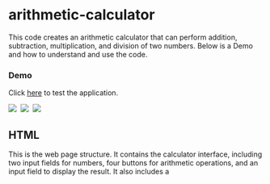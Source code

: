 # arithmetic-calculator
This code creates an arithmetic calculator that can perform addition, subtraction, 
multiplication, and division of two numbers. Below is a Demo and how to understand and use the code.

### Demo

Click [here](https://wellfc.github.io/arithmetic-calculator/) to test the application.

<img src="https://img.shields.io/badge/web-html-informational?style=for-the-badge&logo=html5&logoColor=white&color=2aa889"/>&nbsp;
<img src="https://img.shields.io/badge/web-css-informational?style=for-the-badge&logo=css3&logoColor=white&color=2aa889"/>&nbsp;
<img src="https://img.shields.io/badge/code-javascript-informational?style=for-the-badge&logo=javascript&logoColor=white&color=2aa889"/>&nbsp;

## HTML
This is the web page structure. It contains the calculator interface, including 
two input fields for numbers, four buttons for arithmetic operations, and an input field 
to display the result. It also includes a <script> tag to include the JavaScript file, "index.js."

```HTML
<main>
    <div class="calculator-container">
        <h2>Arithmetic Calculator</h2>
        <hr>
        <input type="number" placeholder="Number 1" id="num1">
        <br>
        <input type="number" placeholder="Number 2" id="num2">
        <br>
        <button id="add">+</button>
        <button id="sub">-</button>
        <button id="mul">x</button>
        <button id="div">/</button>
        <br>
        <input type="number" readonly id="result">
    </div>
</main>
```
The HTML code defines the structure of the page. It includes the following elements:

* A `main` element. This element will contain the calculator itself.
* A `div` element with the class `calculator-container`. This element will contain the input fields and buttons for the calculator.
* A `h2` element with the text "Arithmetic Calculator". This element will be the title of the calculator.
* A `hr` element. This element will create a horizontal rule below the title.
* Two `input` elements with the type `number`. These elements will be used to enter the first and second numbers.
* Four `button` elements. These elements will be used to perform the arithmetic operations.
* A `div` element with the class `result`. This element will display the result of the calculation.

## CSS
The CSS file provides styling for your calculator. It sets the background color, text color, 
fonts, and styles for various HTML elements to make the calculator visually appealing.

It includes the following rules:

* All elements should have a margin and padding of 0.
* The body should have a background color of #000080 and a color of #fff.
```CSS
* {
 margin: 0;
 padding: 0;
 box-sizing: border-box;
 font-family: 'Nunito Sans', Arial, sans-serif;
}
 
body {
 background-color: #000080;
 color: #fff;
}
```
The following rules are used to center the carculator:
* The main element should have a height of 100% and a display of grid.
```CSS
main {
  height: 100dvh;
  display: grid;
  place-items: center;
}
```
The following rules are used to set the style of the text inputs:
* The input elements with the type `number` should have a margin of 8px 0, a padding of 8px, a width of 100%, and a font size of 16px.
* The input element with the type `number`:read-only should have a border of 1px solid #000, a background color of #666, a color of #fff,
  a text-align of center, a font size of 22px, and a font weight of 600.
```CSS
div input[type=number] {
  margin: 8px 0;
  padding: 8px;
  width: 100%;
  font-size: 16px;
}

div input[type=number]:read-only {
  border: 1px solid #000;
  background-color: #666;
  color: #fff;
  text-align: center;
  font-size: 22px;
  font-weight: 600;
}
```
The following rules are used to set the style of the arithmetic buttons:
* The button elements should have a margin of 0 4px, a padding of 6px 0, a width of 62px, a border of 1px solid #999, a background color of #f7f7f7, a font size of 16px, a font weight of 600, and a cursor of pointer.
* The button elements:hover should have a background color of #ccc.
* The button elements:focus should have an outline of 2px solid #333.
```CSS
div button {
  margin: 0 4px;
  padding: 6px 0;
  width: 62px;
  border: 1px solid #999;
  background-color: #f7f7f7;
  font-size: 16px;
  font-weight: 600;
  cursor: pointer;
}

div button:hover {
  background-color: #ccc;
}

div button:focus {
  outline: 2px solid #333;
}
```
The following rules are used to removed the up and down arrows on the number inputs:
* The input::-webkit-outer-spin-button and input::-webkit-inner-spin-button should have a -webkit-appearance of none and a margin of 0.
* The input[type="number"] should have a -moz-appearance of textfield and an appearance of textfield.

```CSS
input::-webkit-outer-spin-button,
input::-webkit-inner-spin-button {
    -webkit-appearance: none;
    margin: 0;
}

input[type="number"] {
    -moz-appearance: textfield;
    appearance: textfield;
}
```
## JavaScript

The JavaScript code defines the behavior of the page. It includes the following functions:

* `onEvent()`: This function attaches an event listener to an element.
* `select()`: This function returns the first element that matches a given selector.
* `addition()`: This function performs the addition operation.
* `substraction()`: This function performs the subtraction operation.
* `multiplication()`: This function performs the multiplication operation.
* `division()`: This function performs the division operation.

It does the following:
* It defines two utility functions, onEvent and select, which simplify event handling and DOM element selection.
  The `onEvent()` function is used to attach event listeners to the buttons.
```javascript
// Utility functions
function onEvent(event, selector, callback) {
    return selector.addEventListener(event, callback);
}

function select(selector, parent = document) {
    return parent.querySelector(selector);
}
```

* It selects the necessary HTML elements using their IDs.
  The `select()` function is used to select elements by their selector.
```javascript
/* Variables */
const addition = select('#add');
const substraction = select('#sub');
const multiplication = select('#mul');
const division = select('#div');

let number1 = select('#num1');
let number2 = select('#num2');
let result = select('#result')
```

* It adds click event listeners to the addition, subtraction, multiplication, and division buttons. When clicked,
  these buttons trigger corresponding functions that perform the arithmetic operations and update the result displayed
  in the readonly input field.
```javascript
/* Arithmetic Operations*/
onEvent('click', addition, function () {
    result.value = parseInt(number1.value) + parseInt(number2.value); 
});

onEvent('click', substraction, function () {
    result.value = parseInt(number1.value) - parseInt(number2.value); 
});

onEvent('click', multiplication, function () {
    result.value = parseInt(number1.value) * parseInt(number2.value); 
});

onEvent('click', division, function () {
    result.value = (parseInt(number1.value) / parseInt(number2.value)).toFixed(2); 
});
```
  

## How to use the calculator

To use the calculator, enter the first number in the first input field and the second number in the second input field. 
Then, click on the desired button to perform the corresponding operation. The result will be displayed in the result field.
